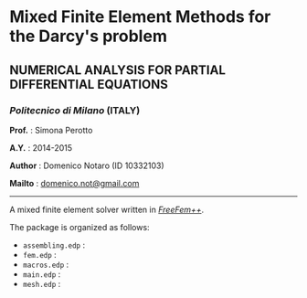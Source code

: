 # Mixed Finite Element Methods for the Darcy's problem 
## NUMERICAL ANALYSIS FOR PARTIAL DIFFERENTIAL EQUATIONS 
### *Politecnico di Milano* (ITALY)
**Prof.**  : Simona Perotto

**A.Y.**   : 2014-2015

**Author** : Domenico Notaro (ID 10332103)

**Mailto** : <domenico.not@gmail.com>

-------------------------------------------------------

A mixed finite element solver written in [*FreeFem++*](http://www.freefem.org/).

The package is organized as follows:

- `assembling.edp` : 
- `fem.edp`        :
- `macros.edp`     :
- `main.edp`       :
- `mesh.edp`       :
